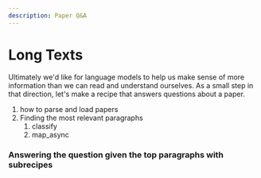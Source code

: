 ```yaml
---
description: Paper Q&A
---
```


# Long Texts

Ultimately we'd like for language models to help us make sense of more information than we can read and understand ourselves. As a small step in that direction, let's make a recipe that answers questions about a paper.

1. how to parse and load papers&#x20;
2. Finding the most relevant paragraphs
   1. classify
   2. map\_async





### Answering the question given the top paragraphs with subrecipes

